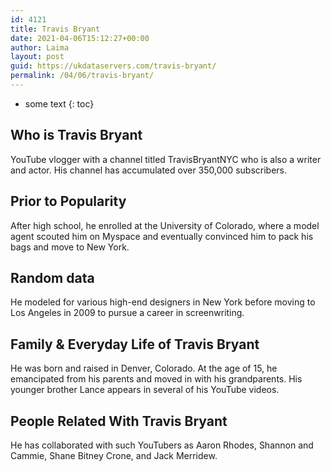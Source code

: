 ```yaml
---
id: 4121
title: Travis Bryant
date: 2021-04-06T15:12:27+00:00
author: Laima
layout: post
guid: https://ukdataservers.com/travis-bryant/
permalink: /04/06/travis-bryant/
---
```


* some text
{: toc}


## Who is Travis Bryant
                  
                  
                  
YouTube vlogger with a channel titled TravisBryantNYC who is also a writer and actor. His channel has accumulated over 350,000 subscribers. 
                  
              
            
              
            
                
                
                
## Prior to Popularity
                  
                  
                  
After high school, he enrolled at the University of Colorado, where a model agent scouted him on Myspace and eventually convinced him to pack his bags and move to New York. 
                  
              
            
              
            
                
                
                
## Random data
                  
                  
                  
He modeled for various high-end designers in New York before moving to Los Angeles in 2009 to pursue a career in screenwriting. 
                  
              
            
              
            
                
                
                
## Family & Everyday Life of Travis Bryant
                  
                  
                  
He was born and raised in Denver, Colorado. At the age of 15, he emancipated from his parents and moved in with his grandparents. His younger brother Lance appears in several of his YouTube videos. 
                  
              
            
              
            
                
                
                
## People Related With Travis Bryant
                  
                  
                  
He has collaborated with such YouTubers as Aaron Rhodes, Shannon and Cammie, Shane Bitney Crone, and Jack Merridew. 
                  
              
            
              
            
                
              
            
              
              
            
            
              
            
          
          
          